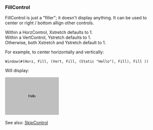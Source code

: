 ### FillControl

FillControl is just a "filler"; it doesn't display anything.  It can be used to center or right / bottom allign other controls.

Within a HorzControl, Xstretch defaults to 1.  
Within a VertControl, Ystretch defaults to 1.  
Otherwise, both Xstretch and Ystretch default to 1.

For example, to center horizontally and vertically:

``` suneido
Window(#(Horz, Fill, (Vert, Fill, (Static "Hello"), Fill), Fill ))
```

Will display:

![](<../../res/Fill.gif>)

See also: [SkipControl](<SkipControl.md>)